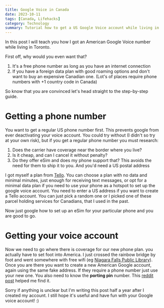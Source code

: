 ```yaml
---
title: Google Voice in Canada
date: 2023-10-11
tags: [Canada, Lifehacks]
category: Technology
summary: Tutorial how to get a US Google Voice account while living in Canada
---
```


In this post I will teach you how I got an American Google Voice number while living in Toronto.

First off, why would you even want that?

1. It's a free phone number as long as you have an internet connection
2. If you have a foreign data plan with good roaming options and don't want to buy an expensive Canadian one. (Lot's of places require phone numbers with +1 country code in Canada)

So know that you are convinced let's head straight to the step-by-step guide.

# Getting a phone number

You want to get a regular US phone number first. This prevents google from ever deactivating your voice account. You could try without (I didn't so try at your own risk), but if you get a regular phone number you must research:

1. Does the carrier have coverage near the border where you live?
2. Is it cheap, and can I cancel it without penalty?
3. Do they offer eSim and does my phone support that? This avoids the need for them to ship it to you. And you'd need a US postal address

I got myself a plan from [Tello](https://tello.com/buy/custom_plans). You can choose a plan with no data and minimal minutes, just enough for receiving text messages, or opt for a minimal data plan if you need to use your phone as a hotspot to set up the google voice account. You need to enter a US address if you want to create a Tello account. You can just pick a random one or I picked one of these parcel holding services for Canadians, that I used in the past.

Now just google how to set up an eSim for your particular phone and you are good to go.

# Getting your voice account

Now we need to go where there is coverage for our new phone plan. you actually have to set foot into America. I just crossed the rainbow bridge by foot and went somewhere with free wifi (eg [Niagara Falls Public Library](https://maps.app.goo.gl/A1Z4RiugnbJ2M5ox5)). Once you are there you want to create a new American Google account, again using the same fake address. If they require a phone number just use your new one. You also need to know the **porting pin** number. This [reddit post](https://web.archive.org/web/20221231200716/https://old.reddit.com/r/Googlevoice/comments/zzzi8h/porting_from_tello_to_google_voice/) helped me find it.

Sorry if anything is unclear but I'm writing this post half a year after I created my account. I still hope it's useful and have fun with your Google voice account! :)
